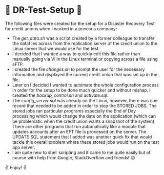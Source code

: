 # :repeat_one: DR-Test-Setup :repeat_one:
The following files were created for the setup for a Disaster Recovery Test for credit unions when I worked in a previous company:

- The <em>get_data.sh</em> was a script created by a former colleague to transfer the datafiles across from the replication server of the credit union to the Linux server that we would use for the test.
- I decided that I wanted a way to quickly edit this file rather than manually going via VI in the Linux terminal or copying across a file using sFTP.
- I created the file <em>changes.sh</em> to prompt the user for the necessary information and displayed the current credit union that was set up in the file.
- Later on I decided I wanted to automate the whole configuration process in order for the setup to be done much quicker and without mishap. I created the <em>backup_control.sh</em> and <em>activate.sql</em>.
- The <em>config_server.sql</em> was already on the Linux, however, there was one record that needed to be added in order to stop the STORED JOBS. The stored jobs ran particular programs especially the End of Day processing which would change the date on the application (which can be problematic when the credit union wants a snapshot of the system). There are other programs that run automatically like a module that updates accounts after an EFT file is processed on the server.  The UPDATE SQL statement that I added was another quick fix that would tackle this overall problem where these stored jobs would run on the test app server.
- I am quite new to shell scripting and it came to me quite easily but of course with help from Google, StackOverflow and friends! :blush:

:v: Enjoy! :v:
